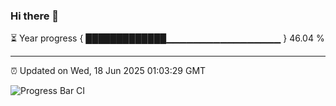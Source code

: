 ### Hi there 👋

⏳ Year progress { █████████████▁▁▁▁▁▁▁▁▁▁▁▁▁▁▁▁▁ } 46.04 %

---

⏰ Updated on Wed, 18 Jun 2025 01:03:29 GMT

![Progress Bar CI](https://github.com/code-lakshay/GitHub-Actions-Demo/workflows/Progress%20Bar%20CI/badge.svg)
